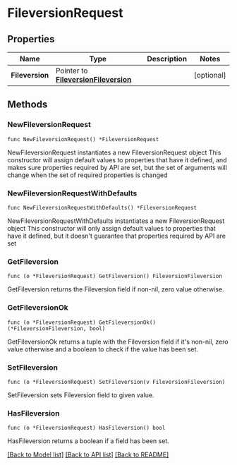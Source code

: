 # FileversionRequest

## Properties

Name | Type | Description | Notes
------------ | ------------- | ------------- | -------------
**Fileversion** | Pointer to [**FileversionFileversion**](FileversionFileversion.md) |  | [optional] 

## Methods

### NewFileversionRequest

`func NewFileversionRequest() *FileversionRequest`

NewFileversionRequest instantiates a new FileversionRequest object
This constructor will assign default values to properties that have it defined,
and makes sure properties required by API are set, but the set of arguments
will change when the set of required properties is changed

### NewFileversionRequestWithDefaults

`func NewFileversionRequestWithDefaults() *FileversionRequest`

NewFileversionRequestWithDefaults instantiates a new FileversionRequest object
This constructor will only assign default values to properties that have it defined,
but it doesn't guarantee that properties required by API are set

### GetFileversion

`func (o *FileversionRequest) GetFileversion() FileversionFileversion`

GetFileversion returns the Fileversion field if non-nil, zero value otherwise.

### GetFileversionOk

`func (o *FileversionRequest) GetFileversionOk() (*FileversionFileversion, bool)`

GetFileversionOk returns a tuple with the Fileversion field if it's non-nil, zero value otherwise
and a boolean to check if the value has been set.

### SetFileversion

`func (o *FileversionRequest) SetFileversion(v FileversionFileversion)`

SetFileversion sets Fileversion field to given value.

### HasFileversion

`func (o *FileversionRequest) HasFileversion() bool`

HasFileversion returns a boolean if a field has been set.


[[Back to Model list]](../README.md#documentation-for-models) [[Back to API list]](../README.md#documentation-for-api-endpoints) [[Back to README]](../README.md)


